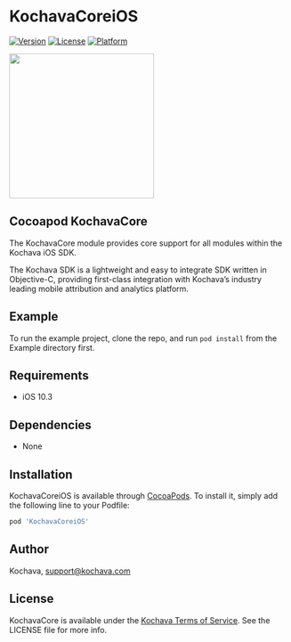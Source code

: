 # KochavaCoreiOS

[![Version](https://img.shields.io/cocoapods/v/KochavaCoreiOS.svg?style=flat)](https://cocoapods.org/pods/KochavaCoreiOS)
[![License](https://img.shields.io/cocoapods/l/KochavaCoreiOS.svg?style=flat)](https://cocoapods.org/pods/KochavaCoreiOS)
[![Platform](https://img.shields.io/cocoapods/p/KochavaCoreiOS.svg?style=flat)](https://cocoapods.org/pods/KochavaCoreiOS)

<img src="https://storage.googleapis.com/kochava-web/2016/07/Kochava-horizontal-black-800x154.png" width="260" />

## Cocoapod KochavaCore

The KochavaCore module provides core support for all modules within the Kochava iOS SDK.

The Kochava SDK is a lightweight and easy to integrate SDK written in Objective-C, providing first-class integration with Kochava’s industry leading mobile attribution and analytics platform.  

## Example

To run the example project, clone the repo, and run `pod install` from the Example directory first.

## Requirements

* iOS 10.3

## Dependencies

* None

## Installation

KochavaCoreiOS is available through [CocoaPods](https://cocoapods.org).
To install it, simply add the following line to your Podfile:

```ruby
pod 'KochavaCoreiOS'
```

## Author

Kochava, support@kochava.com

## License

KochavaCore is available under the [Kochava Terms of Service](https://www.kochava.com/terms-of-service/). See the LICENSE file for more info.
